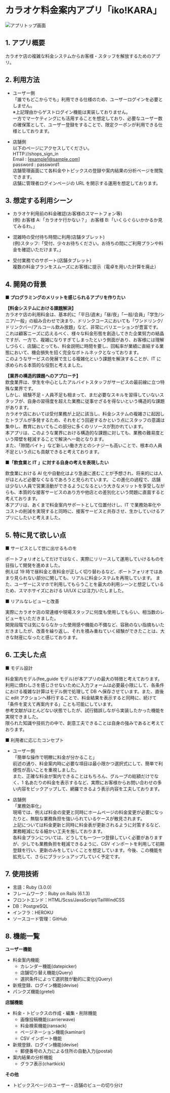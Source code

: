 # カラオケ料金案内アプリ「iko!KARA」

![アプリトップ画面](https://user-images.githubusercontent.com/66634187/141078418-616b2f3e-eddc-4c18-8c3e-5224df09d1e8.png)

## 1. アプリ概要

カラオケ店の複雑な料金システムからお客様・スタッフを解放するためのアプリ。

## 2. 利用方法

- ユーザー側  
  「誰でもどこからでも」利用できる仕様のため、ユーザーログインを必要としません。  
  ※上記理由からゲストログイン機能は実装しておりません。  
  一方でマーケティングにも活用することを想定しており、必要なユーザー数の確保策として、ユーザー登録をすることで、限定クーポンが利用できる仕様としております。

- 店舗側  
  以下のページにアクセスしてください。  
  HTTP://shops_sign_in  
  Email : [example1@sample.com]  
  password : password1  
  店舗管理画面にて各料金やトピックスの登録や案内結果の分析ページを閲覧できます。  
  店舗に管理者ログインページの URL を開示する運用を想定しております。

## 3. 想定する利用シーン

- カラオケ利用前の料金確認(お客様のスマートフォン等)  
  (例) お客様 A:「カラオケ行かない？」 お客様 B:「いくらぐらいかかるか見てみるわ。」

- 混雑時の受付待ち時間に利用(店舗タブレット)  
  (例)スタッフ:「受付、少々お待ちください。お待ちの間にご利用プランや料金を確認いただけます。」

- 受付業務でのサポート(店舗タブレット)  
  複数の料金プランをスムーズにお客様に提示（電卓を用いた計算を廃止）

## 4. 開発の背景

**■ プログラミングのメリットを感じられるアプリを作りたい**

**【料金システムにおける課題解決】**  
カラオケ店の利用料金は、基本的に「平日/週末」「昼/夜」「一般/会員」「学生/シニア/一般」の組み合わせで決まり、ドリンクコースにおいても「ワンドリンク/ドリンクバー/アルコール飲み放題」など、非常にバリエーションが豊富です。  
これは顧客ニーズに応えるべく、様々な料金形態を創造してきた企業努力の結晶ですが、一方で、複雑になりすぎてしまったという側面があり、お客様には理解しづらく、店舗にとっても、料金説明に時間を要し、回転率が業績に直結する業態において、機会損失を招く完全なボトルネックとなっております。  
このようなサービスの発展で生じる複雑化という課題を解決することが、IT に求められる本質的な役割と考えました。

**【業界の構造的課題へのアプローチ】**  
飲食業界は、学生を中心としたアルバイトスタッフがサービスの最前線に立つ特殊な業界です。  
しかし、経験不足・人員不足も相まって、まだ必要なスキルを習得していないスタッフが、自身の習得度を超えた業務に従事せざるを得ないという構造的な課題があります。  
カラオケ店においては受付業務が上記に該当し、料金システムの複雑さに起因したトラブルが多発するため、それをどう回避するかという点にスタッフの意識は集中し、教育においてもこの部分に多くのリソースが割かれています。  
本アプリは、このような業界における構造的な課題に対しても、業務の難易度という障壁を軽減することで解決へ一助となります。  
また、「隙間バイト」など新しい働き方とのシナジーも高いことで、根本の人員不足という点にも貢献できると考えております。

**■「飲食業と IT 」に対する自身の考えを表現したい**

飲食業における AI 化や自動化はより急速に進むことが予想され、将来的には人がほとんど必要なくなるであろうと見られています。
この進化の過程で、店舗は少ない人員で営業活動ができるようになるという大きなメリットを享受しながらも、本質的な接客サービスのあり方や他店との差別化という問題に直面すると考えております。  
本アプリは、あくまで料金案内サポートとして位置付けし、IT で業務効率化やコストの削減を実現すると同時に、接客サービスと共存させ、生かしていけるアプリにしたいと考えました。

## 5. 特に見て欲しい点

■ サービスとして世に出せるものを

ポートフォリオとしてだけではなく、実際にリリースして運用していけるものを目指して開発を進めました。  
例えば 19 時で昼料金と夜料金が正しく切り替わるなど、ポートフォリオではあまり見られない部分に関しても、リアルに料金システムを再現しています。
また、ユーザーにスマホで利用してもらうことを最大の利用シーンと想定しているため、スマホサイズにおける UI/UX には注力いたしました。

■ リアルなレビューと改善

実際にカラオケ店の常連様や現場スタッフに何度も使用してもらい、相当数のレビューをいただきました。  
開発段階では気にならなかった使用感や機能の不備など、容赦のない指摘もいただきましたが、改善を繰り返し、それを積み重ねていく経験ができたことは、大きな財産になったと感じております。

## 6. 工夫した点

■ モデル設計

料金案内モデル(fee_guide モデル)が本アプリの最大の特徴と考えております。  
利用に煩わしさを感じさせないために入力フォームは必要最小限にして、各条件における複雑な計算はモデル側で処理して DB へ保存させています。また、直後に edit アクションへ移行することで、料金結果を表示すると同時に、続けて「条件を変えて再案内する」ことも可能にしています。  
参考文献がほとんどない状態でしたが、試行錯誤しながら実装したかった機能を実現できました。  
限られた知識や技術力の中で、創意工夫できることは自身の強みであると考えております。

■ 利用者に応じたコンセプト

- ユーザー側  
  「簡単な操作で明瞭に料金が分かること」  
  前述の通り、料金案内時に必要な項目は最小限かつ選択式にして、簡単で利便性が高いことを重視しました。  
  また、正確な料金が案内できることはもちろん、グループの総額だけでなく、1 名あたりの料金を表示するなど、実際にお客様からお問い合わせの多い内容をピックアップして、網羅できるよう表示内容を工夫しております。

- 店舗側  
  「業務効率化」  
  現場では、例えば料金の変更と同時にホームページの料金変更が必要になったりと、無駄な業務負担を強いられているケースが散見されます。  
  上記については料金更新と同時に料金表が更新されるように対策するなど、業務軽減になる細かい工夫を施しております。  
  各料金プランについては、どうしても一つ一つ登録していく必要がありますが、少しでも業務負担を軽減できるように、CSV インポートを利用して初期登録を行い、更新のみをしていくことを想定しています。今後、この機能を拡充して、さらにブラッシュアップしていく予定です。

## 7. 使用技術

- 言語：Ruby (3.0.0)
- フレームワーク：Ruby on Rails (6.1.3)
- フロントエンド：HTML/Scss/JavaScript/TailWindCSS
- DB：PostgreSQL
- インフラ：HEROKU
- ソースコード管理：GitHub

## 8. 機能一覧

**ユーザー機能**

- 料金案内機能
  - カレンダー機能(datepicker)
  - 店舗切り替え機能(jQuery)
  - 選択条件によって選択肢が動的に変化(jQuery)
- 新規登録、ログイン機能(devise)
- パンクズ機能(gretel)

**店舗機能**

- 料金・トピックスの作成・編集・削除機能
  - 画像投稿機能(carrierwave)
  - 料金検索機能(ransack)
  - ページネーション機能(kaminari)
  - CSV インポート機能
- 新規登録、ログイン機能(devise)
  - 郵便番号の入力による住所の自動入力(jpostal)
- 案内結果の分析機能
  - グラフ表示(chartkick)

**その他**

- トピックスページのユーザー・店舗のビューの切り分け
